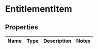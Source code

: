 
# EntitlementItem

## Properties
Name | Type | Description | Notes
------------ | ------------- | ------------- | -------------




